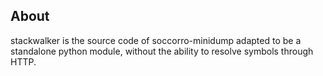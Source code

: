## About

stackwalker is the source code of soccorro-minidump adapted to be a standalone python module, without the ability to resolve symbols through HTTP.
